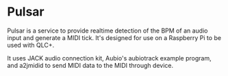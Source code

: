 # Pulsar

Pulsar is a service to provide realtime detection of the BPM of an audio input and generate a MIDI tick. It's designed for use on a Raspberry Pi to be used with QLC+.

It uses JACK audio connection kit, Aubio's aubiotrack example program, and a2jmidid to send MIDI data to the MIDI through device.
